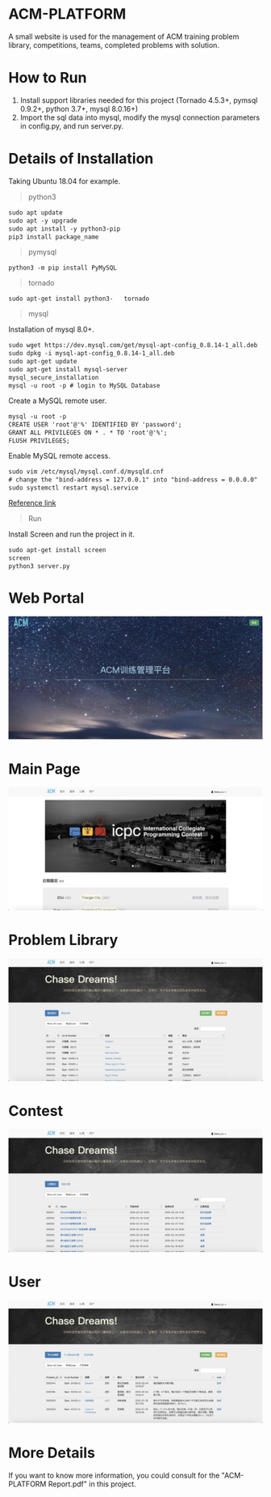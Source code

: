 # ACM-PLATFORM
A small website is used for the management of ACM training problem library, competitions, teams, completed problems with solution.

# How to Run
1. Install support libraries needed for this project (Tornado 4.5.3+, pymsql 0.9.2+, python 3.7+, mysql 8.0.16+)
2. Import the sql data into mysql, modify the mysql connection parameters in config.py, and run server.py.

# Details of Installation

Taking Ubuntu 18.04 for example.

> python3

```shell
sudo apt update
sudo apt -y upgrade
sudo apt install -y python3-pip
pip3 install package_name
```
> pymysql

```shell
python3 -m pip install PyMySQL
```

> tornado

```shell
sudo apt-get install python3-	tornado
```

> mysql

Installation of mysql 8.0+.

```shell
sudo wget https://dev.mysql.com/get/mysql-apt-config_0.8.14-1_all.deb
sudo dpkg -i mysql-apt-config_0.8.14-1_all.deb
sudo apt-get update
sudo apt-get install mysql-server
mysql_secure_installation
mysql -u root -p # login to MySQL Database
```
Create a MySQL remote user.

```shell
mysql -u root -p
CREATE USER 'root'@'%' IDENTIFIED BY 'password';
GRANT ALL PRIVILEGES ON * . * TO 'root'@'%';
FLUSH PRIVILEGES;
```
Enable MySQL remote access.

```shell
sudo vim /etc/mysql/mysql.conf.d/mysqld.cnf
# change the "bind-address = 127.0.0.1" into "bind-address = 0.0.0.0"
sudo systemctl restart mysql.service
```

[Reference link](https://www.fosstechnix.com/install-mysql-8-on-ubuntu/)

> Run

Install Screen and run the project in it.

```shell
sudo apt-get install screen
screen
python3 server.py
```

# Web Portal
![Image of Web](https://github.com/GeneLiuXe/ACM-PLATFORM/blob/master/Figures/Web%20portal.png)

# Main Page
![Image of Web](https://github.com/GeneLiuXe/ACM-PLATFORM/blob/master/Figures/Main%20Page.png)

# Problem Library
![Image of Web](https://github.com/GeneLiuXe/ACM-PLATFORM/blob/master/Figures/Problem%20Library.png)

# Contest
![Image of Web](https://github.com/GeneLiuXe/ACM-PLATFORM/blob/master/Figures/Contest.png)

# User
![Image of Web](https://github.com/GeneLiuXe/ACM-PLATFORM/blob/master/Figures/User.png)

# More Details
If you want to know more information, you could consult for the "ACM-PLATFORM Report.pdf" in this project.
